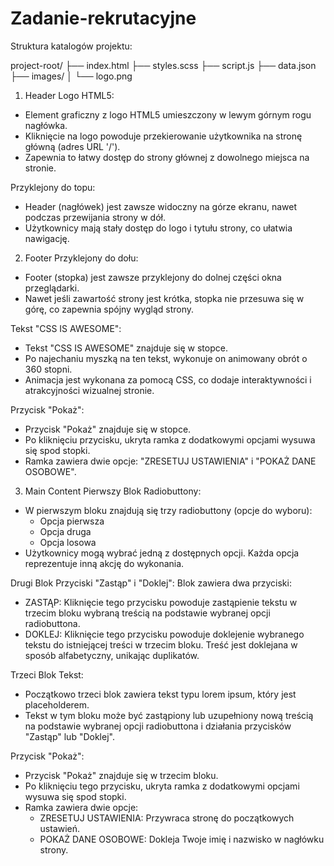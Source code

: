 # Zadanie-rekrutacyjne

Struktura katalogów projektu:

project-root/
├── index.html
├── styles.scss
├── script.js
├── data.json
├── images/
│   └── logo.png

1. Header
Logo HTML5:
- Element graficzny z logo HTML5 umieszczony w lewym górnym rogu nagłówka.
- Kliknięcie na logo powoduje przekierowanie użytkownika na stronę główną (adres URL '/').
- Zapewnia to łatwy dostęp do strony głównej z dowolnego miejsca na stronie.

Przyklejony do topu:
- Header (nagłówek) jest zawsze widoczny na górze ekranu, nawet podczas przewijania strony w dół.
- Użytkownicy mają stały dostęp do logo i tytułu strony, co ułatwia nawigację.

2. Footer
Przyklejony do dołu:
- Footer (stopka) jest zawsze przyklejony do dolnej części okna przeglądarki.
- Nawet jeśli zawartość strony jest krótka, stopka nie przesuwa się w górę, co zapewnia spójny wygląd strony.

Tekst "CSS IS AWESOME":
- Tekst "CSS IS AWESOME" znajduje się w stopce.
- Po najechaniu myszką na ten tekst, wykonuje on animowany obrót o 360 stopni.
- Animacja jest wykonana za pomocą CSS, co dodaje interaktywności i atrakcyjności wizualnej stronie.

Przycisk "Pokaż":
- Przycisk "Pokaż" znajduje się w stopce.
- Po kliknięciu przycisku, ukryta ramka z dodatkowymi opcjami wysuwa się spod stopki.
- Ramka zawiera dwie opcje: "ZRESETUJ USTAWIENIA" i "POKAŻ DANE OSOBOWE".

3. Main Content
Pierwszy Blok
Radiobuttony:
- W pierwszym bloku znajdują się trzy radiobuttony (opcje do wyboru):
  - Opcja pierwsza
  - Opcja druga
  - Opcja losowa
- Użytkownicy mogą wybrać jedną z dostępnych opcji. Każda opcja reprezentuje inną akcję do wykonania.
  
Drugi Blok
Przyciski "Zastąp" i "Doklej":
Blok zawiera dwa przyciski:
- ZASTĄP: Kliknięcie tego przycisku powoduje zastąpienie tekstu w trzecim bloku wybraną treścią na podstawie wybranej opcji radiobuttona.
- DOKLEJ: Kliknięcie tego przycisku powoduje doklejenie wybranego tekstu do istniejącej treści w trzecim bloku. Treść jest doklejana w sposób alfabetyczny, unikając duplikatów.
  
Trzeci Blok
Tekst:
- Początkowo trzeci blok zawiera tekst typu lorem ipsum, który jest placeholderem.
- Tekst w tym bloku może być zastąpiony lub uzupełniony nową treścią na podstawie wybranej opcji radiobuttona i działania przycisków "Zastąp" lub "Doklej".
  
Przycisk "Pokaż":
- Przycisk "Pokaż" znajduje się w trzecim bloku.
- Po kliknięciu tego przycisku, ukryta ramka z dodatkowymi opcjami wysuwa się spod stopki.
- Ramka zawiera dwie opcje:
  - ZRESETUJ USTAWIENIA: Przywraca stronę do początkowych ustawień.
  - POKAŻ DANE OSOBOWE: Dokleja Twoje imię i nazwisko w nagłówku strony.
